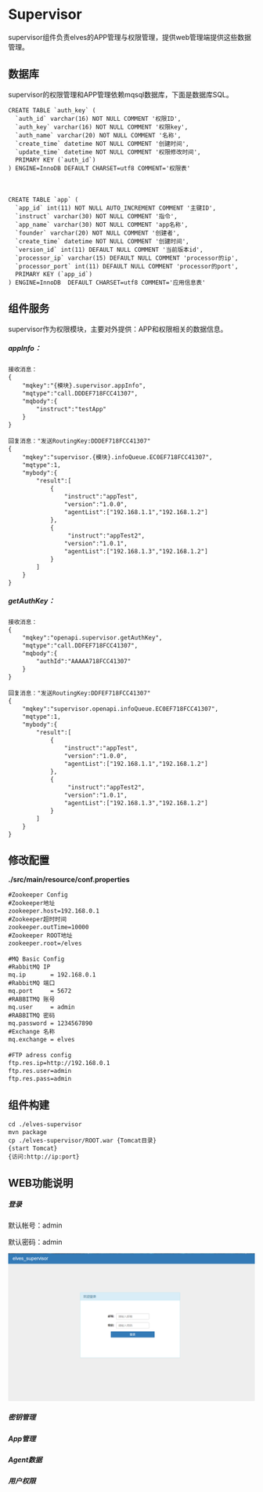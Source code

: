 # Supervisor

supervisor组件负责elves的APP管理与权限管理，提供web管理端提供这些数据 管理。

## 数据库

supervisor的权限管理和APP管理依赖mqsql数据库，下面是数据库SQL。

    CREATE TABLE `auth_key` (
      `auth_id` varchar(16) NOT NULL COMMENT '权限ID',
      `auth_key` varchar(16) NOT NULL COMMENT '权限key',
      `auth_name` varchar(20) NOT NULL COMMENT '名称',
      `create_time` datetime NOT NULL COMMENT '创建时间',
      `update_time` datetime NOT NULL COMMENT '权限修改时间',
      PRIMARY KEY (`auth_id`)
    ) ENGINE=InnoDB DEFAULT CHARSET=utf8 COMMENT='权限表'



    CREATE TABLE `app` (
      `app_id` int(11) NOT NULL AUTO_INCREMENT COMMENT '主键ID',
      `instruct` varchar(30) NOT NULL COMMENT '指令',
      `app_name` varchar(30) NOT NULL COMMENT 'app名称',
      `founder` varchar(20) NOT NULL COMMENT '创建者',
      `create_time` datetime NOT NULL COMMENT '创建时间',
      `version_id` int(11) DEFAULT NULL COMMENT '当前版本id',
      `processor_ip` varchar(15) DEFAULT NULL COMMENT 'processor的ip',
      `processor_port` int(11) DEFAULT NULL COMMENT 'processor的port',
      PRIMARY KEY (`app_id`)
    ) ENGINE=InnoDB  DEFAULT CHARSET=utf8 COMMENT='应用信息表'

## 组件服务

supervisor作为权限模块，主要对外提供：APP和权限相关的数据信息。

##### appInfo：

```
接收消息：
{
    "mqkey":"{模块}.supervisor.appInfo",
    "mqtype":"call.DDDEF718FCC41307",
    "mqbody":{
        "instruct":"testApp"
    }
}

回复消息："发送RoutingKey:DDDEF718FCC41307"
{
    "mqkey":"supervisor.{模块}.infoQueue.EC0EF718FCC41307",
    "mqtype":1,
    "mybody":{
        "result":[
            {
                "instruct":"appTest",
                "version":"1.0.0",
                "agentList":["192.168.1.1","192.168.1.2"]
            },
            {
                 "instruct":"appTest2",
                "version":"1.0.1",
                "agentList":["192.168.1.3","192.168.1.2"]
            }
        ]
    }
}
```

##### getAuthKey：

```
接收消息：
{
    "mqkey":"openapi.supervisor.getAuthKey",
    "mqtype":"call.DDFEF718FCC41307",
    "mqbody":{
        "authId":"AAAAA718FCC41307"
    }
}

回复消息："发送RoutingKey:DDFEF718FCC41307"
{
    "mqkey":"supervisor.openapi.infoQueue.EC0EF718FCC41307",
    "mqtype":1,
    "mybody":{
        "result":[
            {
                "instruct":"appTest",
                "version":"1.0.0",
                "agentList":["192.168.1.1","192.168.1.2"]
            },
            {
                 "instruct":"appTest2",
                "version":"1.0.1",
                "agentList":["192.168.1.3","192.168.1.2"]
            }
        ]
    }
}
```

## 修改配置

**./src/main/resource/conf.properties**

```
#Zookeeper Config
#Zookeeper地址
zookeeper.host=192.168.0.1
#Zookeeper超时时间
zookeeper.outTime=10000
#Zookeeper ROOT地址        
zookeeper.root=/elves  

#MQ Basic Config
#RabbitMQ IP
mq.ip       = 192.168.0.1
#RabbitMQ 端口
mq.port     = 5672
#RABBITMQ 账号
mq.user     = admin
#RABBITMQ 密码
mq.password = 1234567890
#Exchange 名称        
mq.exchange = elves

#FTP adress config
ftp.res.ip=http://192.168.0.1
ftp.res.user=admin
ftp.res.pass=admin
```

## 组件构建

```
cd ./elves-supervisor
mvn package
cp ./elves-supervisor/ROOT.war {Tomcat目录}
{start Tomcat}
{访问:http://ip:port}
```

## WEB功能说明

##### 登录

默认帐号：admin

默认密码：admin

![](/supervisor-img/login.png)

##### 密钥管理

##### App管理

##### Agent数据

##### 用户权限



